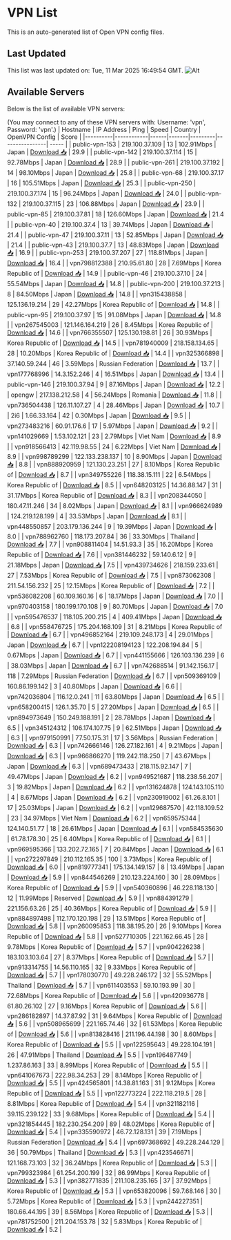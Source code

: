 # VPN List

This is an auto-generated list of Open VPN config files.

## Last Updated

This list was last updated on: Tue, 11 Mar 2025 16:49:54 GMT.
![Alt](https://repobeats.axiom.co/api/embed/186b98318ef1479477931607c1ad7d823f12451f.svg "Repobeats analytics image")

## Available Servers

Below is the list of available VPN servers:

(You may connect to any of these VPN servers with: Username: 'vpn', Password: 'vpn'.)
| Hostname | IP Address | Ping | Speed | Country | OpenVPN Config | Score |
|----------|------------|------|-------|---------|----------------| ----- |
| public-vpn-153 | 219.100.37.109 | 13 | 102.91Mbps | Japan | [Download 📥](./configs/server_0_JP.ovpn) | 29.9 |
| public-vpn-142 | 219.100.37.114 | 15 | 92.78Mbps | Japan | [Download 📥](./configs/server_1_JP.ovpn) | 28.9 |
| public-vpn-261 | 219.100.37.192 | 14 | 98.10Mbps | Japan | [Download 📥](./configs/server_2_JP.ovpn) | 25.8 |
| public-vpn-68 | 219.100.37.17 | 16 | 105.51Mbps | Japan | [Download 📥](./configs/server_3_JP.ovpn) | 25.3 |
| public-vpn-250 | 219.100.37.174 | 15 | 96.24Mbps | Japan | [Download 📥](./configs/server_4_JP.ovpn) | 24.0 |
| public-vpn-132 | 219.100.37.115 | 23 | 106.88Mbps | Japan | [Download 📥](./configs/server_5_JP.ovpn) | 23.9 |
| public-vpn-85 | 219.100.37.81 | 18 | 126.60Mbps | Japan | [Download 📥](./configs/server_6_JP.ovpn) | 21.4 |
| public-vpn-40 | 219.100.37.4 | 13 | 39.74Mbps | Japan | [Download 📥](./configs/server_7_JP.ovpn) | 21.4 |
| public-vpn-47 | 219.100.37.11 | 13 | 52.85Mbps | Japan | [Download 📥](./configs/server_8_JP.ovpn) | 21.4 |
| public-vpn-43 | 219.100.37.7 | 13 | 48.83Mbps | Japan | [Download 📥](./configs/server_9_JP.ovpn) | 16.9 |
| public-vpn-253 | 219.100.37.207 | 27 | 118.81Mbps | Japan | [Download 📥](./configs/server_10_JP.ovpn) | 16.4 |
| vpn798812388 | 210.95.61.80 | 28 | 7.69Mbps | Korea Republic of | [Download 📥](./configs/server_11_KR.ovpn) | 14.9 |
| public-vpn-46 | 219.100.37.10 | 24 | 55.54Mbps | Japan | [Download 📥](./configs/server_12_JP.ovpn) | 14.8 |
| public-vpn-200 | 219.100.37.213 | 8 | 84.50Mbps | Japan | [Download 📥](./configs/server_13_JP.ovpn) | 14.8 |
| vpn315438858 | 125.136.19.214 | 29 | 42.27Mbps | Korea Republic of | [Download 📥](./configs/server_14_KR.ovpn) | 14.8 |
| public-vpn-95 | 219.100.37.97 | 15 | 91.08Mbps | Japan | [Download 📥](./configs/server_15_JP.ovpn) | 14.8 |
| vpn267545003 | 121.146.164.219 | 26 | 8.45Mbps | Korea Republic of | [Download 📥](./configs/server_16_KR.ovpn) | 14.6 |
| vpn766355507 | 125.130.198.81 | 26 | 30.93Mbps | Korea Republic of | [Download 📥](./configs/server_17_KR.ovpn) | 14.5 |
| vpn781940009 | 218.158.134.65 | 28 | 10.20Mbps | Korea Republic of | [Download 📥](./configs/server_18_KR.ovpn) | 14.4 |
| vpn325366898 | 37.140.59.244 | 46 | 3.59Mbps | Russian Federation | [Download 📥](./configs/server_19_RU.ovpn) | 13.7 |
| vpn177768996 | 14.3.152.246 | 4 | 16.51Mbps | Japan | [Download 📥](./configs/server_20_JP.ovpn) | 13.4 |
| public-vpn-146 | 219.100.37.94 | 9 | 87.16Mbps | Japan | [Download 📥](./configs/server_21_JP.ovpn) | 12.2 |
| opengw | 217.138.212.58 | 4 | 56.24Mbps | Romania | [Download 📥](./configs/server_22_RO.ovpn) | 11.8 |
| vpn736504438 | 126.11.107.27 | 4 | 28.46Mbps | Japan | [Download 📥](./configs/server_23_JP.ovpn) | 10.7 |
| 2i6 | 1.66.33.164 | 42 | 0.30Mbps | Japan | [Download 📥](./configs/server_24_JP.ovpn) | 9.5 |
| vpn273483216 | 60.91.176.6 | 17 | 5.97Mbps | Japan | [Download 📥](./configs/server_25_JP.ovpn) | 9.2 |
| vpn141029669 | 1.53.102.121 | 23 | 2.79Mbps | Viet Nam | [Download 📥](./configs/server_26_VN.ovpn) | 8.9 |
| vpn918566413 | 42.119.98.55 | 24 | 6.22Mbps | Viet Nam | [Download 📥](./configs/server_27_VN.ovpn) | 8.9 |
| vpn998789299 | 122.133.238.137 | 10 | 8.90Mbps | Japan | [Download 📥](./configs/server_28_JP.ovpn) | 8.8 |
| vpn888920959 | 121.130.23.251 | 27 | 8.10Mbps | Korea Republic of | [Download 📥](./configs/server_29_KR.ovpn) | 8.7 |
| vpn349755226 | 118.38.15.111 | 22 | 6.54Mbps | Korea Republic of | [Download 📥](./configs/server_30_KR.ovpn) | 8.5 |
| vpn648203125 | 14.36.88.147 | 31 | 31.17Mbps | Korea Republic of | [Download 📥](./configs/server_31_KR.ovpn) | 8.3 |
| vpn208344050 | 180.47.11.246 | 34 | 8.02Mbps | Japan | [Download 📥](./configs/server_32_JP.ovpn) | 8.1 |
| vpn966624989 | 124.219.128.199 | 4 | 33.53Mbps | Japan | [Download 📥](./configs/server_33_JP.ovpn) | 8.1 |
| vpn448550857 | 203.179.136.244 | 9 | 19.39Mbps | Japan | [Download 📥](./configs/server_34_JP.ovpn) | 8.0 |
| vpn788962760 | 118.173.207.84 | 36 | 33.30Mbps | Thailand | [Download 📥](./configs/server_35_TH.ovpn) | 7.7 |
| vpn908811404 | 14.51.93.3 | 35 | 16.20Mbps | Korea Republic of | [Download 📥](./configs/server_36_KR.ovpn) | 7.6 |
| vpn381446232 | 59.140.6.12 | 9 | 21.18Mbps | Japan | [Download 📥](./configs/server_37_JP.ovpn) | 7.5 |
| vpn439734626 | 218.159.233.61 | 27 | 7.53Mbps | Korea Republic of | [Download 📥](./configs/server_38_KR.ovpn) | 7.5 |
| vpn873062308 | 211.54.156.232 | 25 | 12.15Mbps | Korea Republic of | [Download 📥](./configs/server_39_KR.ovpn) | 7.2 |
| vpn536082208 | 60.109.160.16 | 6 | 18.17Mbps | Japan | [Download 📥](./configs/server_40_JP.ovpn) | 7.0 |
| vpn970403158 | 180.199.170.108 | 9 | 80.70Mbps | Japan | [Download 📥](./configs/server_41_JP.ovpn) | 7.0 |
| vpn595476537 | 118.105.200.215 | 4 | 409.41Mbps | Japan | [Download 📥](./configs/server_42_JP.ovpn) | 6.8 |
| vpn558476725 | 175.204.168.109 | 31 | 8.21Mbps | Korea Republic of | [Download 📥](./configs/server_43_KR.ovpn) | 6.7 |
| vpn496852164 | 219.109.248.173 | 4 | 29.01Mbps | Japan | [Download 📥](./configs/server_44_JP.ovpn) | 6.7 |
| vpn122208194123 | 122.208.194.84 | 5 | 0.67Mbps | Japan | [Download 📥](./configs/server_45_JP.ovpn) | 6.7 |
| vpn441155666 | 126.103.136.239 | 6 | 38.03Mbps | Japan | [Download 📥](./configs/server_46_JP.ovpn) | 6.7 |
| vpn742688514 | 91.142.156.17 | 118 | 7.29Mbps | Russian Federation | [Download 📥](./configs/server_47_RU.ovpn) | 6.7 |
| vpn509369109 | 160.86.199.142 | 3 | 40.80Mbps | Japan | [Download 📥](./configs/server_48_JP.ovpn) | 6.6 |
| vpn742036804 | 116.12.0.241 | 11 | 63.80Mbps | Japan | [Download 📥](./configs/server_49_JP.ovpn) | 6.5 |
| vpn658200415 | 126.1.35.70 | 5 | 27.20Mbps | Japan | [Download 📥](./configs/server_50_JP.ovpn) | 6.5 |
| vpn894973649 | 150.249.188.191 | 2 | 28.78Mbps | Japan | [Download 📥](./configs/server_51_JP.ovpn) | 6.5 |
| vpn345124312 | 106.174.107.75 | 9 | 62.51Mbps | Japan | [Download 📥](./configs/server_52_JP.ovpn) | 6.3 |
| vpn979150991 | 77.50.175.31 | 17 | 3.56Mbps | Russian Federation | [Download 📥](./configs/server_53_RU.ovpn) | 6.3 |
| vpn742666146 | 126.27.182.161 | 4 | 9.21Mbps | Japan | [Download 📥](./configs/server_54_JP.ovpn) | 6.3 |
| vpn966866270 | 119.242.118.250 | 7 | 43.67Mbps | Japan | [Download 📥](./configs/server_55_JP.ovpn) | 6.3 |
| vpn689473433 | 218.115.92.147 | 7 | 49.47Mbps | Japan | [Download 📥](./configs/server_56_JP.ovpn) | 6.2 |
| vpn949521687 | 118.238.56.207 | 3 | 19.82Mbps | Japan | [Download 📥](./configs/server_57_JP.ovpn) | 6.2 |
| vpn131624878 | 124.143.105.110 | 4 | 8.67Mbps | Japan | [Download 📥](./configs/server_58_JP.ovpn) | 6.2 |
| vpn230919002 | 61.26.8.101 | 17 | 25.03Mbps | Japan | [Download 📥](./configs/server_59_JP.ovpn) | 6.2 |
| vpn129687570 | 42.118.109.52 | 23 | 34.97Mbps | Viet Nam | [Download 📥](./configs/server_60_VN.ovpn) | 6.2 |
| vpn659575344 | 124.140.51.77 | 18 | 26.61Mbps | Japan | [Download 📥](./configs/server_61_JP.ovpn) | 6.1 |
| vpn584535630 | 61.78.178.30 | 25 | 6.40Mbps | Korea Republic of | [Download 📥](./configs/server_62_KR.ovpn) | 6.1 |
| vpn969595366 | 133.202.72.165 | 7 | 20.84Mbps | Japan | [Download 📥](./configs/server_63_JP.ovpn) | 6.1 |
| vpn272297849 | 210.112.165.35 | 100 | 3.73Mbps | Korea Republic of | [Download 📥](./configs/server_64_KR.ovpn) | 6.0 |
| vpn819777341 | 175.134.149.157 | 8 | 13.49Mbps | Japan | [Download 📥](./configs/server_65_JP.ovpn) | 5.9 |
| vpn844546269 | 210.123.224.160 | 30 | 28.09Mbps | Korea Republic of | [Download 📥](./configs/server_66_KR.ovpn) | 5.9 |
| vpn540360896 | 46.228.118.130 | 12 | 11.99Mbps | Reserved | [Download 📥](./configs/server_67_ZZ.ovpn) | 5.9 |
| vpn884391279 | 221.156.63.26 | 25 | 40.36Mbps | Korea Republic of | [Download 📥](./configs/server_68_KR.ovpn) | 5.9 |
| vpn884897498 | 112.170.120.198 | 29 | 13.51Mbps | Korea Republic of | [Download 📥](./configs/server_69_KR.ovpn) | 5.8 |
| vpn260095853 | 118.38.195.20 | 26 | 9.10Mbps | Korea Republic of | [Download 📥](./configs/server_70_KR.ovpn) | 5.8 |
| vpn527710305 | 221.162.66.45 | 28 | 9.78Mbps | Korea Republic of | [Download 📥](./configs/server_71_KR.ovpn) | 5.7 |
| vpn904226238 | 183.103.103.64 | 27 | 8.37Mbps | Korea Republic of | [Download 📥](./configs/server_72_KR.ovpn) | 5.7 |
| vpn913314755 | 14.56.110.165 | 32 | 9.33Mbps | Korea Republic of | [Download 📥](./configs/server_73_KR.ovpn) | 5.7 |
| vpn178030770 | 49.228.246.172 | 32 | 55.52Mbps | Thailand | [Download 📥](./configs/server_74_TH.ovpn) | 5.7 |
| vpn611403553 | 59.10.193.99 | 30 | 72.68Mbps | Korea Republic of | [Download 📥](./configs/server_75_KR.ovpn) | 5.6 |
| vpn420936778 | 61.80.26.102 | 27 | 9.16Mbps | Korea Republic of | [Download 📥](./configs/server_76_KR.ovpn) | 5.6 |
| vpn286182897 | 14.37.87.92 | 31 | 9.64Mbps | Korea Republic of | [Download 📥](./configs/server_77_KR.ovpn) | 5.6 |
| vpn508965699 | 221.165.74.46 | 32 | 61.53Mbps | Korea Republic of | [Download 📥](./configs/server_78_KR.ovpn) | 5.6 |
| vpn813828416 | 211.196.44.198 | 30 | 8.60Mbps | Korea Republic of | [Download 📥](./configs/server_79_KR.ovpn) | 5.5 |
| vpn122595643 | 49.228.104.191 | 26 | 47.91Mbps | Thailand | [Download 📥](./configs/server_80_TH.ovpn) | 5.5 |
| vpn196487749 | 1.237.86.163 | 33 | 8.99Mbps | Korea Republic of | [Download 📥](./configs/server_81_KR.ovpn) | 5.5 |
| vpn641067673 | 222.98.34.253 | 29 | 8.14Mbps | Korea Republic of | [Download 📥](./configs/server_82_KR.ovpn) | 5.5 |
| vpn424565801 | 14.38.81.163 | 31 | 9.12Mbps | Korea Republic of | [Download 📥](./configs/server_83_KR.ovpn) | 5.5 |
| vpn122773224 | 222.118.219.5 | 28 | 8.81Mbps | Korea Republic of | [Download 📥](./configs/server_84_KR.ovpn) | 5.4 |
| vpn321182116 | 39.115.239.122 | 33 | 9.68Mbps | Korea Republic of | [Download 📥](./configs/server_85_KR.ovpn) | 5.4 |
| vpn321854445 | 182.230.254.209 | 89 | 48.02Mbps | Korea Republic of | [Download 📥](./configs/server_86_KR.ovpn) | 5.4 |
| vpn335590972 | 46.72.128.131 | 39 | 7.19Mbps | Russian Federation | [Download 📥](./configs/server_87_RU.ovpn) | 5.4 |
| vpn697368692 | 49.228.244.129 | 36 | 50.79Mbps | Thailand | [Download 📥](./configs/server_88_TH.ovpn) | 5.3 |
| vpn423546671 | 121.168.73.103 | 32 | 36.24Mbps | Korea Republic of | [Download 📥](./configs/server_89_KR.ovpn) | 5.3 |
| vpn799323984 | 61.254.200.199 | 32 | 86.99Mbps | Korea Republic of | [Download 📥](./configs/server_90_KR.ovpn) | 5.3 |
| vpn382771835 | 211.108.235.165 | 37 | 37.92Mbps | Korea Republic of | [Download 📥](./configs/server_91_KR.ovpn) | 5.3 |
| vpn653820096 | 59.7.68.146 | 30 | 5.72Mbps | Korea Republic of | [Download 📥](./configs/server_92_KR.ovpn) | 5.3 |
| vpn244227351 | 180.66.44.195 | 39 | 8.56Mbps | Korea Republic of | [Download 📥](./configs/server_93_KR.ovpn) | 5.3 |
| vpn781752500 | 211.204.153.78 | 32 | 5.83Mbps | Korea Republic of | [Download 📥](./configs/server_94_KR.ovpn) | 5.2 |
